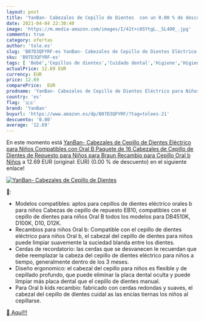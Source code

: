 ```yaml
---
layout: post
title: 'YanBan- Cabezales de Cepillo de Dientes  con un 0.00 % de descuento'
date: 2021-04-04 22:30:40
image: 'https://m.media-amazon.com/images/I/41t+c8SYtgL._SL400_.jpg'
comments: true
category: ofertas
author: 'tole.es'
slug: 'B07D3QFYRF-es YanBan- Cabezales de Cepillo de Dientes Eléctrico para...'
sku: 'B07D3QFYRF-es'
tags: [ 'Bebé','Cepillos de dientes','Cuidado dental','Higiene','Higiene y cuidado','cepillo','de','dientes','yanban', ]
actualPrice: 12.69 EUR
currency: EUR
price: 12.69
comparePrice:  EUR
prodname: 'YanBan- Cabezales de Cepillo de Dientes Eléctrico para Niños Compatibles con Oral B  Paquete de 16 Cabezales de Cepillo de Dientes de Repuesto para Niños para Braun  Recambio para Cepillo Oral b Niños'
country: 'es'
flag: '🇪🇸'
brand: 'YanBan'
buyurl: 'https://www.amazon.es/dp/B07D3QFYRF/?tag=tolees-21'
descuento: '0.00'
average: '12.69'
---
```


En este momento está [YanBan- Cabezales de Cepillo de Dientes Eléctrico para Niños Compatibles con Oral B  Paquete de 16 Cabezales de Cepillo de Dientes de Repuesto para Niños para Braun  Recambio para Cepillo Oral b Niños](https://www.amazon.es/dp/B07D3QFYRF/?tag=tolees-21) a 12.69 EUR (original:  EUR) (0.00 %  de descuento) en el siguiente enlace!

[![YanBan- Cabezales de Cepillo de Dientes ](https://m.media-amazon.com/images/I/41t+c8SYtgL._SL400_.jpg)](https://www.amazon.es/dp/B07D3QFYRF/?tag=tolees-21)

🔎:

- Modelos compatibles: aptos para cepillos de dientes eléctrico orales b para niños Cabezas de cepillo de repuesto EB10, compatibles con el cepillo de dientes para niños Oral B todos los modelos para DB4510K, D100K, D10, D12K.
- Recambios para niños Oral b: Compatible con el cepillo de dientes eléctrico para niños Oral b, el cabezal del cepillo de dientes para niños puede limpiar suavemente la suciedad blanda entre los dientes.
- Cerdas de recordatorio: las cerdas que se desvanecen le recuerdan que debe reemplazar la cabeza del cepillo de dientes eléctrico para niños a tiempo, generalmente dentro de los 3 meses.
- Diseño ergonomico: el cabezal del cepillo para niños es flexible y de cepillado profundo, que puede eliminar la placa dental oculta y puede limpiar más placa dental que el cepillo de dientes manual.
- Para Oral b kids recambio: fabricado con cerdas redondas y suaves, el cabezal del cepillo de dientes cuidal as las encías tiernas los niños al cepillarse.

[🛒 Aquí!!!](https://www.amazon.es/dp/B07D3QFYRF/?tag=tolees-21)
